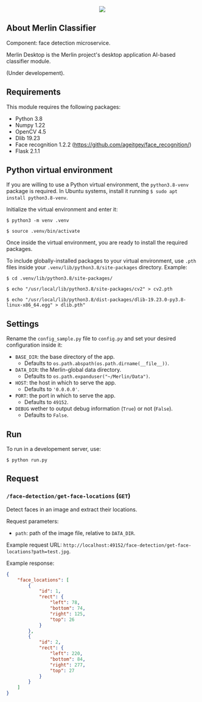 <p align="center"><a href="https://github.com/juancrrn/merlin-mobile" target="_blank"><img src="https://juancrrn.io/img/merlin-github-header-rgb-expanded.svg"></a></p>

## About Merlin Classifier

Component: face detection microservice.

Merlin Desktop is the Merlin project's desktop application AI-based classifier module.

(Under developement).

## Requirements

This module requires the following packages:

- Python 3.8
- Numpy 1.22
- OpenCV 4.5
- Dlib 19.23
- Face recognition 1.2.2 (https://github.com/ageitgey/face_recognition/)
- Flask 2.1.1

## Python virtual environment

If you are willing to use a Python virtual environment, the `python3.8-venv` package is required. In Ubuntu systems, install it running `$ sudo apt install python3.8-venv`.

Initialize the virtual environment and enter it:

```console
$ python3 -m venv .venv

$ source .venv/bin/activate
```

Once inside the virtual environment, you are ready to install the required packages.

To include globally-installed packages to your virtual environment, use `.pth` files inside your `.venv/lib/python3.8/site-packages` directory. Example:

```console
$ cd .venv/lib/python3.8/site-packages/

$ echo "/usr/local/lib/python3.8/site-packages/cv2" > cv2.pth

$ echo "/usr/local/lib/python3.8/dist-packages/dlib-19.23.0-py3.8-linux-x86_64.egg" > dlib.pth"
```

## Settings

Rename the `config_sample.py` file to `config.py` and set your desired configuration inside it:

- `BASE_DIR`: the base directory of the app.
    - Defaults to `os.path.abspath(os.path.dirname(__file__))`.
- `DATA_DIR`: the Merlin-global data directory.
    - Defaults to `os.path.expanduser("~/Merlin/Data")`.
- `HOST`: the host in which to serve the app.
    - Defaults to `'0.0.0.0'`.
- `PORT`: the port in which to serve the app.
    - Defaults to `49152`.
- `DEBUG` wether to output debug information (`True`) or not (`False`).
    - Defaults to `False`.

## Run

To run in a developement server, use:

```console
$ python run.py
```

## Request

### `/face-detection/get-face-locations` (`GET`)

Detect faces in an image and extract their locations.

Request parameters:

- `path`: path of the image file, relative to `DATA_DIR`.

Example request URL: `http://localhost:49152/face-detection/get-face-locations?path=test.jpg`.

Example response:

```json
{
    "face_locations": [
        {
            "id": 1,
            "rect": {
                "left": 78,
                "bottom": 74,
                "right": 125,
                "top": 26
            }
        },
        {
            "id": 2,
            "rect": {
                "left": 220,
                "bottom": 84,
                "right": 277,
                "top": 27
            }
        }
    ]
}
```